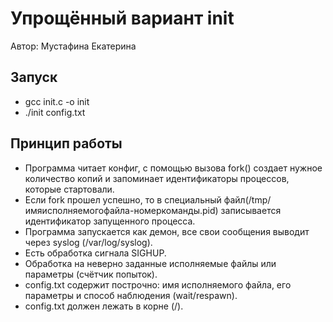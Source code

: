 # Упрощённый вариант init

Автор: Мустафина Екатерина


## Запуск 
* gcc init.c -o init
* ./init config.txt

## Принцип работы
* Программа читает конфиг, с помощью вызова fork() создает нужное количество копий и запоминает идентификаторы процессов, которые стартовали.
* Если fork прошел успешно, то в специальный файл(/tmp/имяисполняемогофайла-номеркоманды.pid) записывается идентификатор запущенного процесса.
* Программа запускается как демон, все свои сообщения выводит через syslog (/var/log/syslog).
* Есть обработка сигнала SIGHUP.
* Обработка на неверно заданные исполняемые файлы или параметры (счётчик попыток).
* config.txt содержит построчно: имя исполняемого файла, его параметры и способ наблюдения (wait/respawn).
* config.txt должен лежать в корне (/).